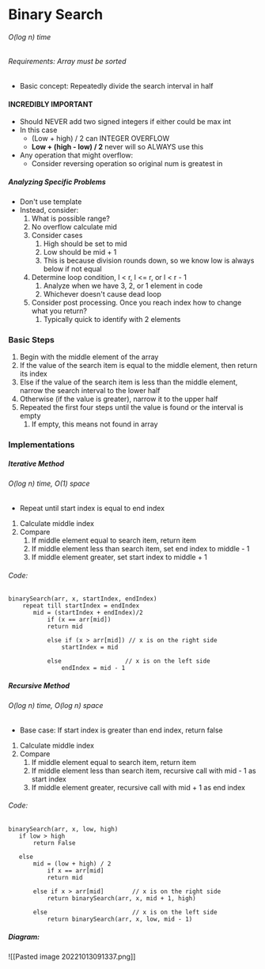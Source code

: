 # Binary Search
###### O(log n) time
###### Requirements: Array must be sorted

- Basic concept: Repeatedly divide the search interval in half

#### INCREDIBLY IMPORTANT
- Should NEVER add two signed integers if either could be max int
- In this case 
	- (Low + high) / 2 can INTEGER OVERFLOW
	- **Low + (high - low) / 2** never will so ALWAYS use this
- Any operation that might overflow:
	- Consider reversing operation so original num is greatest in

##### Analyzing Specific Problems
- Don't use template
- Instead, consider:
	1. What is possible range?
	2. No overflow calculate mid
	3. Consider cases
		1. High should be set to mid
		2. Low should be mid + 1
		3. This is because division rounds down, so we know low is always below if not equal
	4. Determine loop condition, l \< r, l \<= r, or l \< r - 1
		1. Analyze when we have 3, 2, or 1 element in code
		2. Whichever doesn't cause dead loop
	5. Consider post processing. Once you reach index how to change what you return? 
		1. Typically quick to identify with 2 elements

### Basic Steps
1. Begin with the middle element of the array
2. If the value of the search item is equal to the middle element, then return its index
3. Else if the value of the search item is less than the middle element, narrow the search interval to the lower half
4. Otherwise (if the value is greater), narrow it to the upper half
5. Repeated the first four steps until the value is found or the interval is empty
	1. If empty, this means not found in array

### Implementations

##### Iterative Method
###### O(log n) time, O(1) space
- Repeat until start index is equal to end index
1. Calculate middle index
2. Compare
	1. If middle element equal to search item, return item
	2. If middle element less than search item, set end index to middle - 1
	3. If middle element greater, set start index to middle + 1

###### Code:
```
binarySearch(arr, x, startIndex, endIndex)
	repeat till startIndex = endIndex
	   mid = (startIndex + endIndex)/2
		   if (x == arr[mid])
		   return mid
	
		   else if (x > arr[mid]) // x is on the right side
			   startIndex = mid
	
		   else                  // x is on the left side
			   endIndex = mid - 1
```

##### Recursive Method
###### O(log n) time, O(log n) space
- Base case: If start index is greater than end index, return false
1. Calculate middle index
2. Compare
	1. If middle element equal to search item, return item
	2. If middle element less than search item, recursive call with mid - 1 as start index
	3. If middle element greater, recursive call with mid + 1 as end index

###### Code:
```
binarySearch(arr, x, low, high)
   if low > high
	   return False 

   else
	   mid = (low + high) / 2 
		   if x == arr[mid]
		   return mid

	   else if x > arr[mid]        // x is on the right side
		   return binarySearch(arr, x, mid + 1, high)
	   
	   else                        // x is on the left side
		   return binarySearch(arr, x, low, mid - 1)
```

##### Diagram:
![[Pasted image 20221013091337.png]]